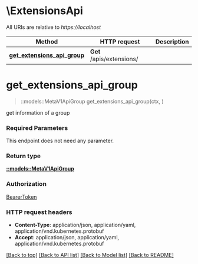 # \ExtensionsApi

All URIs are relative to *https://localhost*

Method | HTTP request | Description
------------- | ------------- | -------------
[**get_extensions_api_group**](ExtensionsApi.md#get_extensions_api_group) | **Get** /apis/extensions/ | 


# **get_extensions_api_group**
> ::models::MetaV1ApiGroup get_extensions_api_group(ctx, )


get information of a group

### Required Parameters
This endpoint does not need any parameter.

### Return type

[**::models::MetaV1ApiGroup**](io.k8s.apimachinery.pkg.apis.meta.v1.APIGroup.md)

### Authorization

[BearerToken](../README.md#BearerToken)

### HTTP request headers

 - **Content-Type**: application/json, application/yaml, application/vnd.kubernetes.protobuf
 - **Accept**: application/json, application/yaml, application/vnd.kubernetes.protobuf

[[Back to top]](#) [[Back to API list]](../README.md#documentation-for-api-endpoints) [[Back to Model list]](../README.md#documentation-for-models) [[Back to README]](../README.md)

